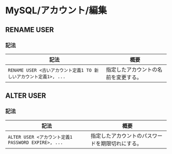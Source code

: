 # MySQL/アカウント/編集

## RENAME USER

### 記法

| 記法                                                         | 概要                                 |
| ------------------------------------------------------------ | ------------------------------------ |
| `RENAME USER <古いアカウント定義1 TO 新しいアカウント定義1>, ...` | 指定したアカウントの名前を変更する。 |

## ALTER USER

### 記法

| 記法                                                | 概要                                             |
| --------------------------------------------------- | ------------------------------------------------ |
| `ALTER USER <アカウント定義1 PASSWORD EXPIRE>, ...` | 指定したアカウントのパスワードを期限切れにする。 |
